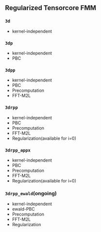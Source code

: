 ## Regularized Tensorcore FMM

### `3d`
  + kernel-independent

### `3dp`
  + kernel-independent
  + PBC

### `3dpp`
  + kernel-independent
  + PBC
  + Precomputation
  + FFT-M2L

### `3drpp`
  + kernel-independent
  + PBC
  + Precomputation
  + FFT-M2L
  + Regularization(available for i=0)

### `3drpp_appx`
  + kernel-independent
  + PBC
  + Precomputation
  + FFT-M2L
  + Regularization(available for i=0)

### `3drpp_ewald`(ongoing)
  + kernel-independent
  + ewald-PBC
  + Precomputation
  + FFT-M2L
  + Regularization
